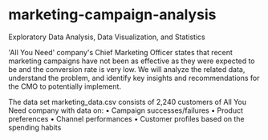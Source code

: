 # marketing-campaign-analysis
Exploratory Data Analysis, Data Visualization, and Statistics

'All You Need' company's Chief Marketing Officer states that recent marketing campaigns have not been as effective as they were expected to be and the conversion rate is very low. We will analyze the related data, understand the problem, and identify key insights and recommendations for the CMO to potentially implement.

The data set marketing_data.csv consists of 2,240 customers of All You Need company with data on:
•	Campaign successes/failures
•	Product preferences
•	Channel performances
•	Customer profiles based on the spending habits
